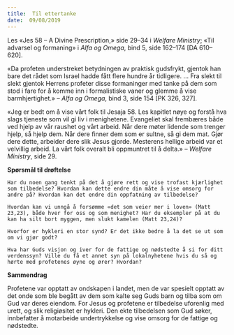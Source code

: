 ```yaml
---
title:  Til ettertanke
date:  09/08/2019
---
```


Les «Jes 58 – A Divine Prescription,» side 29–34 i _Welfare Ministry_; «Til advarsel og formaning» i _Alfa og Omega_, bind 5, side 162–174 [DA 610–620].

«Da profeten understreket betydningen av praktisk gudsfrykt, gjentok han bare det rådet som Israel hadde fått flere hundre år tidligere. ... Fra slekt til slekt gjentok Herrens profeter disse formaninger med tanke på dem som stod i fare for å komme inn i formalistiske vaner og glemme å vise barmhjertighet.» – _Alfa og Omega_, bind 3, side 154 [PK 326, 327].

«Jeg er bedt om å vise vårt folk til Jesaja 58. Les kapitlet nøye og forstå hva slags tjeneste som vil gi liv i menighetene. Evangeliet skal frembæres både ved hjelp av vår raushet og vårt arbeid. Når dere møter lidende som trenger hjelp, så hjelp dem. Når dere finner dem som er sultne, så gi dem mat. Gjør dere dette, arbeider dere slik Jesus gjorde. Mesterens hellige arbeid var et velvillig arbeid. La vårt folk overalt bli oppmuntret til å delta.» – _Welfare Ministry_, side 29.

**Spørsmål til drøftelse**

`Har du noen gang tenkt på det å gjøre rett og vise trofast kjærlighet som tilbedelse? Hvordan kan dette endre din måte å vise omsorg for andre på? Hvordan kan det endre din oppfatning av tilbedelse?`

`Hvordan kan vi unngå å forsømme «det som veier mer i loven» (Matt 23,23), både hver for oss og som menighet? Har du eksempler på at du kan ha silt bort myggen, men slukt kamelen (Matt 23,24)?`

`Hvorfor er hykleri en stor synd? Er det ikke bedre å la det se ut som om vi gjør godt?`

`Hva har Guds visjon og iver for de fattige og nødstedte å si for ditt verdenssyn? Ville du få et annet syn på lokalnyhetene hvis du så og hørte med profetenes øyne og ører? Hvordan?`

**Sammendrag**

Profetene var opptatt av ondskapen i landet, men de var spesielt opptatt av det onde som ble begått av dem som kalte seg Guds barn og tilba som om Gud var deres eiendom. For Jesus og profetene er tilbedelse uforenlig med urett, og slik religiøsitet er hykleri. Den ekte tilbedelsen som Gud søker, innbefatter å motarbeide undertrykkelse og vise omsorg for de fattige og nødstedte.